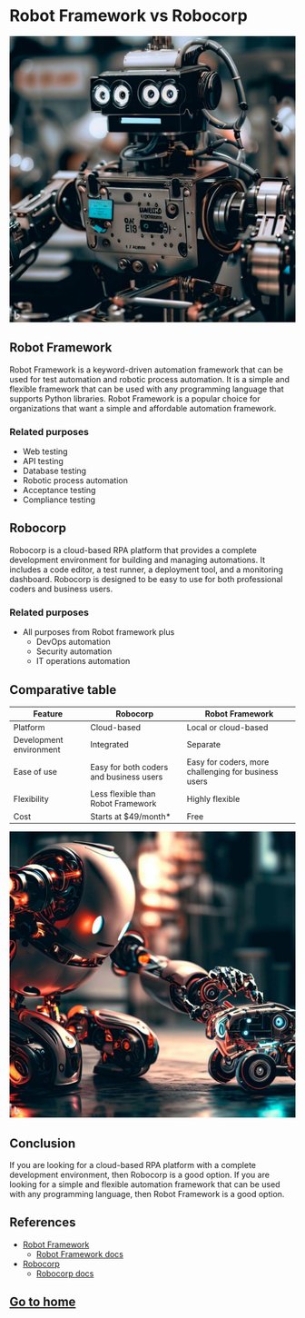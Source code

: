 # Robot Framework vs Robocorp
![image](../material/images/robot-images-examples-(1).png)

## Robot Framework
Robot Framework is a keyword-driven automation framework that can be used for test automation and robotic process automation. It is a simple and flexible framework that can be used with any programming language that supports Python libraries. Robot Framework is a popular choice for organizations that want a simple and affordable automation framework.

### Related purposes
* Web testing
* API testing
* Database testing
* Robotic process automation
* Acceptance testing
* Compliance testing

## Robocorp
Robocorp is a cloud-based RPA platform that provides a complete development environment for building and managing automations. It includes a code editor, a test runner, a deployment tool, and a monitoring dashboard. Robocorp is designed to be easy to use for both professional coders and business users.

### Related purposes
* All purposes from Robot framework plus
    * DevOps automation
    * Security automation
    * IT operations automation

## Comparative table

| Feature                 | Robocorp                                | Robot Framework                                      |
|-------------------------|-----------------------------------------|------------------------------------------------------|
| Platform                | Cloud-based                             | Local or cloud-based                                 |
| Development environment | Integrated                              | Separate                                             |
| Ease of use             | Easy for both coders and business users | Easy for coders, more challenging for business users |
| Flexibility             | Less flexible than Robot Framework      | Highly flexible                                      |
| Cost                    | Starts at $49/month*                    | Free                                                 |

![image](../material/images/robot-images-examples-(3).png)

## Conclusion

If you are looking for a cloud-based RPA platform with a complete development environment, then Robocorp is a good option. If you are looking for a simple and flexible automation framework that can be used with any programming language, then Robot Framework is a good option.

## References
- [Robot Framework](https://robotframework.org/)
    - [Robot Framework docs](https://docs.robotframework.org/docs)
- [Robocorp](https://robocorp.com/)
    - [Robocorp docs](https://robocorp.com/docs)

## [Go to home](../README.md)
